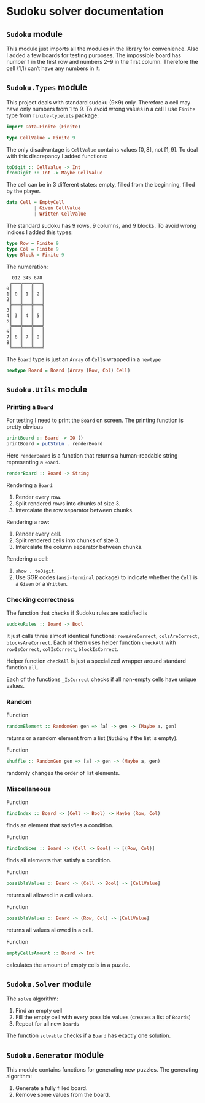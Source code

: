 # Sudoku solver documentation

## `Sudoku` module

This module just imports all the modules in the library for convenience.
Also I added a few boards for testing purposes.
The impossible board has number 1 in the first row and numbers 2–9 in the first column. Therefore the cell (1,1) can‘t have any numbers in it.

## `Sudoku.Types` module

This project deals with standard sudoku (9×9) only.
Therefore a cell may have only numbers from 1 to 9.
To avoid wrong values in a cell I use `Finite` type from `finite-typelits` package:

```haskell
import Data.Finite (Finite)

type CellValue = Finite 9
```

The only disadvantage is `CellValue` contains values $[0, 8]$, not $[1, 9]$.
To deal with this discrepancy I added functions:

```haskell
toDigit :: CellValue -> Int
fromDigit :: Int -> Maybe CellValue
```

The cell can be in 3 different states: empty, filled from the beginning, filled by the player.

```haskell
data Cell = EmptyCell
          | Given CellValue
          | Written CellValue
```

The standard sudoku has 9 rows, 9 columns, and 9 blocks.
To avoid wrong indices I added this types:

```haskell
type Row = Finite 9
type Col = Finite 9
type Block = Finite 9
```

The numeration:
```
  012 345 678
 ╔═══╦═══╦═══╗
0║   ║   ║   ║
1║ 0 ║ 1 ║ 2 ║
2║   ║   ║   ║
 ╠═══╬═══╬═══╣
3║   ║   ║   ║
4║ 3 ║ 4 ║ 5 ║
5║   ║   ║   ║
 ╠═══╬═══╬═══╣
6║   ║   ║   ║
7║ 6 ║ 7 ║ 8 ║
8║   ║   ║   ║
 ╚═══╩═══╩═══╝
```

The `Board` type is just an `Array` of `Cell`s wrapped in a `newtype`

```haskell
newtype Board = Board (Array (Row, Col) Cell)
```

## `Sudoku.Utils` module

### Printing a `Board`

For testing I need to print the `Board` on screen. The printing function is pretty obvious

```haskell
printBoard :: Board -> IO ()
printBoard = putStrLn . renderBoard
```

Here `renderBoard` is a function that returns a human-readable string representing a `Board`.

```haskell
renderBoard :: Board -> String
```

Rendering a `Board`:

1. Render every row.
2. Split rendered rows into chunks of size 3.
3. Intercalate the row separator between chunks.

Rendering a row:

1. Render every cell.
2. Split rendered cells into chunks of size 3.
3. Intercalate the column separator between chunks.

Rendering a cell: 

1. `show . toDigit`.
2. Use SGR codes (`ansi-terminal` package) to indicate whether the `Cell` is a `Given` or a `Written`.


### Checking correctness

The function that checks if Sudoku rules are satisfied is

```haskell
sudokuRules :: Board -> Bool
```

It just calls three almost identical functions: `rowsAreCorrect`, `colsAreCorrect`, `blocksAreCorrect`.
Each of them uses helper function `checkAll` with `rowIsCorrect`, `colIsCorrect`, `blockIsCorrect`.

Helper function `checkAll` is just a specialized wrapper around standard function `all`.

Each of the functions `_IsCorrect` checks if all non-empty cells have unique values.

### Random

Function 
```haskell
randomElement :: RandomGen gen => [a] -> gen -> (Maybe a, gen)
```
returns or a random element from a list (`Nothing` if the list is empty).

Function
```haskell
shuffle :: RandomGen gen => [a] -> gen -> (Maybe a, gen)
```
randomly changes the order of list elements.

### Miscellaneous

Function
```haskell
findIndex :: Board -> (Cell -> Bool) -> Maybe (Row, Col)
```
finds an element that satisfies a condition.

Function
```haskell
findIndices :: Board -> (Cell -> Bool) -> [(Row, Col)]
```
finds all elements that satisfy a condition.

Function
```haskell
possibleValues :: Board -> (Cell -> Bool) -> [CellValue]
```
returns all allowed in a cell values.

Function
```haskell
possibleValues :: Board -> (Row, Col) -> [CellValue]
```
returns all values allowed in a cell.

Function
```haskell
emptyCellsAmount :: Board -> Int
```
calculates the amount of empty cells in a puzzle.


## `Sudoku.Solver` module

The `solve` algorithm:

1. Find an empty cell
2. Fill the empty cell with every possible values (creates a list of `Board`s)
3. Repeat for all new `Board`s 

The function `solvable` checks if a `Board` has exactly one solution.


## `Sudoku.Generator` module

This module contains functions for generating new puzzles. 
The generating algorithm:

1. Generate a fully filled board.
2. Remove some values from the board.

